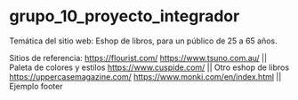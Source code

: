 # grupo_10_proyecto_integrador
Temática del sitio web:
    Eshop de libros, para un público de 25 a 65 años.

Sitios de referencia:
    https://flourist.com/
    https://www.tsuno.com.au/ || Paleta de colores y estilos
    https://www.cuspide.com/  || Otro eshop de libros
    https://uppercasemagazine.com/
    https://www.monki.com/en/index.html || Ejemplo footer

